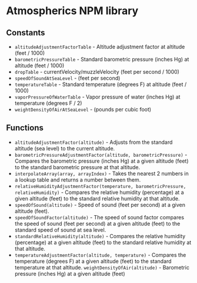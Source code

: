 # Atmospherics NPM library

## Constants

* `altitudeAdjustmentFactorTable` - Altitude adjustment factor at altitude (feet / 1000)
* `barometricPressureTable` - Standard barometric pressure (inches Hg) at altitude (feet / 1000)
* `dropTable` - currentVelocity/muzzleVelocity (feet per second / 1000)
* `speedOfSoundAtSeaLevel` - (feet per second)
* `temperatureTable` - Standard temperature (degrees F) at altitude (feet / 1000)
* `vaporPressureOfWaterTable` - Vapor pressure of water (inches Hg) at temperature (degrees F / 2)
* `weightDensityOfAirAtSeaLevel` - (pounds per cubic foot)

## Functions

* `altitudeAdjustmentFactor(altitude)` - Adjusts from the standard altitude (sea level) to the current altitude.
* `barometricPressureAdjustmentFactor(altitude, barometricPressure)` - Compares the barometric pressure (inches Hg) at a given altitude (feet) to the standard barometric pressure at that altitude.
* `interpolateArray(array, arrayIndex)` - Takes the nearest 2 numbers in a lookup table and returns a number between them.
* `relativeHumidityAdjustmentFactor(temperature, barometricPressure, relativeHumidity)` - Compares the relative humidity (percentage) at a given altitude (feet) to the standard relative humidity at that altitude.
* `speedOfSound(altitude)` - Speed of sound (feet per second) at a given altitude (feet).
* `speedOfSoundFactor(altitude)` - The speed of sound factor compares the speed of sound (feet per second) at a given altitude (feet) to the standard speed of sound at sea level.
* `standardRelativeHumidity(altitude)` - Compares the relative humidity (percentage) at a given altitude (feet) to the standard relative humidity at that altitude.
* `temperatureAdjustmentFactor(altitude, temperature)` - Compares the temperature (degrees F) at a given altitude (feet) to the standard temperature at that altitude.
`weightDensityOfAir(altitude)` - Barometric pressure (inches Hg) at a given altitude (feet)
